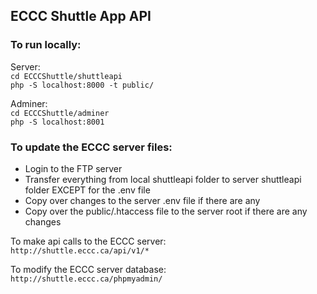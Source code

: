 ## ECCC Shuttle App API

### To run locally:
Server:\
`cd ECCCShuttle/shuttleapi`\
`php -S localhost:8000 -t public/`

Adminer:\
`cd ECCCShuttle/adminer`\
`php -S localhost:8001`


### To update the ECCC server files:
- Login to the FTP server
- Transfer everything from local shuttleapi folder to server shuttleapi folder EXCEPT for the .env file
- Copy over changes to the server .env file if there are any
- Copy over the public/.htaccess file to the server root if there are any changes

To make api calls to the ECCC server:\
`http://shuttle.eccc.ca/api/v1/*`

To modify the ECCC server database:\
`http://shuttle.eccc.ca/phpmyadmin/`
